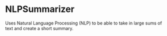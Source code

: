 # NLPSummarizer
Uses Natural Language Processing (NLP) to be able to take in large sums of text and create a short summary.

